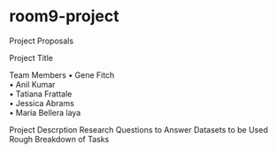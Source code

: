 # room9-project

Project Proposals

Project Title

Team Members
•	Gene Fitch	
•	Anil Kumar	
•	Tatiana Frattale	
•	Jessica Abrams	
•	Maria Bellera laya

Project Descrption
Research Questions to Answer
Datasets to be Used
Rough Breakdown of Tasks


